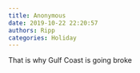 ```yaml
---
title: Anonymous
date: 2019-10-22 22:20:57
authors: Ripp
categories: Holiday
---
```


 That is why Gulf Coast is going broke
